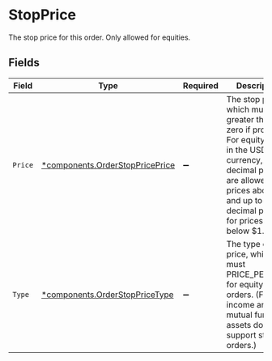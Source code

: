 # StopPrice

The stop price for this order. Only allowed for equities.


## Fields

| Field                                                                                                                                                                                                           | Type                                                                                                                                                                                                            | Required                                                                                                                                                                                                        | Description                                                                                                                                                                                                     | Example                                                                                                                                                                                                         |
| --------------------------------------------------------------------------------------------------------------------------------------------------------------------------------------------------------------- | --------------------------------------------------------------------------------------------------------------------------------------------------------------------------------------------------------------- | --------------------------------------------------------------------------------------------------------------------------------------------------------------------------------------------------------------- | --------------------------------------------------------------------------------------------------------------------------------------------------------------------------------------------------------------- | --------------------------------------------------------------------------------------------------------------------------------------------------------------------------------------------------------------- |
| `Price`                                                                                                                                                                                                         | [*components.OrderStopPricePrice](../../models/components/orderstoppriceprice.md)                                                                                                                               | :heavy_minus_sign:                                                                                                                                                                                              | The stop price which must be greater than zero if provided. For equity orders in the USD currency, up to 2 decimal places are allowed for prices above $1 and up to 4 decimal places for prices at or below $1. | {<br/>"value": "88.132"<br/>}                                                                                                                                                                                   |
| `Type`                                                                                                                                                                                                          | [*components.OrderStopPriceType](../../models/components/orderstoppricetype.md)                                                                                                                                 | :heavy_minus_sign:                                                                                                                                                                                              | The type of this price, which must PRICE_PER_UNIT for equity orders. (Fixed income and mutual fund assets do not support stop orders.)                                                                          | PRICE_PER_UNIT                                                                                                                                                                                                  |